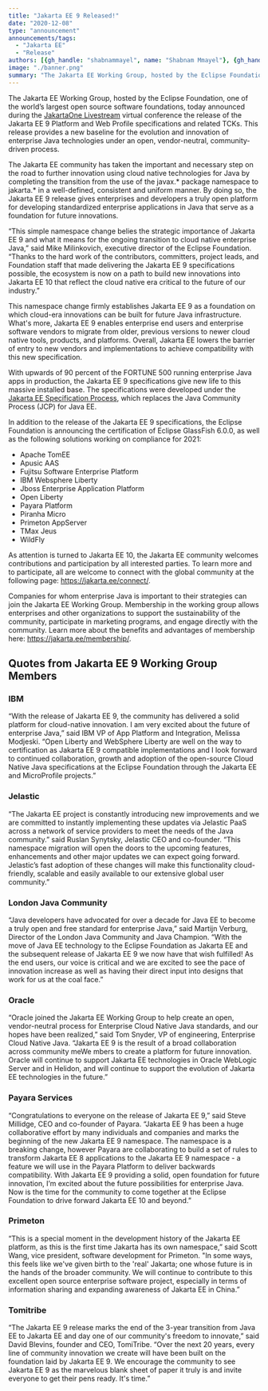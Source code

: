 ```yaml
---
title: "Jakarta EE 9 Released!"
date: "2020-12-08"
type: "announcement"
announcements/tags:
  - "Jakarta EE"
  - "Release"
authors: [{gh_handle: "shabnammayel", name: "Shabnam Mmayel"}, {gh_handle: "TanjaObradovic", name: "Tanja Obradovic"}]
image: "./banner.png"
summary: "The Jakarta EE Working Group, hosted by the Eclipse Foundation, one of the world’s largest open source software foundations, today announced during the JakartaOne Livestream virtual conference the release of the Jakarta EE 9 Platform and Web Profile specifications and related TCKs. This release provides a new baseline for the evolution and innovation of enterprise Java technologies under an open, vendor-neutral, community-driven process."
---
```


The Jakarta EE Working Group, hosted by the Eclipse Foundation, one of the world’s largest open source software foundations, today announced during the [JakartaOne Livestream](https://jakartaone.org/2020/) virtual conference the release of the Jakarta EE 9 Platform and Web Profile specifications and related TCKs. This release provides a new baseline for the evolution and innovation of enterprise Java technologies under an open, vendor-neutral, community-driven process.

The Jakarta EE community has taken the important and necessary step on the road to further innovation using cloud native technologies for Java by completing the transition from the use of the javax.* package namespace to jakarta.* in a well-defined, consistent and uniform manner. By doing so, the Jakarta EE 9 release gives enterprises and developers a truly open platform for developing standardized enterprise applications in Java that serve as a foundation for future innovations.

“This simple namespace change belies the strategic importance of Jakarta EE 9 and what it means for the ongoing transition to cloud native enterprise Java,” said Mike Milinkovich, executive director of the Eclipse Foundation. “Thanks to the hard work of the contributors, committers, project leads, and Foundation staff that made delivering the Jakarta EE 9 specifications possible, the ecosystem is now on a path to build new innovations into Jakarta EE 10 that reflect the cloud native era critical to the future of our industry.”

This namespace change firmly establishes Jakarta EE 9 as a foundation on which cloud-era innovations can be built for future Java infrastructure. What's more, Jakarta EE 9 enables enterprise end users and enterprise software vendors to migrate from older, previous versions to newer cloud native tools, products, and platforms. Overall, Jakarta EE lowers the barrier of entry to new vendors and implementations to achieve compatibility with this new specification.

With upwards of 90 percent of the FORTUNE 500 running enterprise Java apps in production, the Jakarta EE 9 specifications give new life to this massive installed base. The specifications were developed under the [Jakarta EE Specification Process](https://jakarta.ee/about/jesp/), which replaces the Java Community Process (JCP) for Java EE.

In addition to the release of the Jakarta EE 9 specifications, the Eclipse Foundation is announcing the certification of Eclipse GlassFish 6.0.0, as well as the following solutions working on compliance for 2021:

- Apache TomEE
- Apusic AAS
- Fujitsu Software Enterprise Platform
- IBM Websphere Liberty
- Jboss Enterprise Application Platform
- Open Liberty
- Payara Platform
- Piranha Micro
- Primeton AppServer
- TMax Jeus
- WildFly

As attention is turned to Jakarta EE 10, the Jakarta EE community welcomes contributions and participation by all interested parties. To learn more and to participate, all are welcome to connect with the global community at the following page: https://jakarta.ee/connect/.

Companies for whom enterprise Java is important to their strategies can join the Jakarta EE Working Group. Membership in the working group allows enterprises and other organizations to support the sustainability of the community, participate in marketing programs, and engage directly with the community. Learn more about the benefits and advantages of membership here: https://jakarta.ee/membership/.

## Quotes from Jakarta EE 9 Working Group Members

### IBM

“With the release of Jakarta EE 9, the community has delivered a solid platform for cloud-native innovation. I am very excited about the future of enterprise Java,” said IBM VP of App Platform and Integration, Melissa Modjeski. “Open Liberty and WebSphere Liberty are well on the way to certification as Jakarta EE 9 compatible implementations and I look forward to continued collaboration, growth and adoption of the open-source Cloud Native Java specifications at the Eclipse Foundation through the Jakarta EE and MicroProfile projects.”

### Jelastic

“The Jakarta EE project is constantly introducing new improvements and we are committed to instantly implementing these updates via Jelastic PaaS across a network of service providers to meet the needs of the Java community.” said Ruslan Synytsky, Jelastic CEO and co-founder. “This namespace migration will open the doors to the upcoming features, enhancements and other major updates we can expect going forward. Jelastic’s fast adoption of these changes will make this functionality cloud-friendly, scalable and easily available to our extensive global user community.”

### London Java Community

“Java developers have advocated for over a decade for Java EE to become a truly open and free standard for enterprise Java,” said Martijn Verburg, Director of the London Java Community and Java Champion.
“With the move of Java EE technology to the Eclipse Foundation as Jakarta EE and the subsequent release of Jakarta EE 9 we now have that wish fulfilled! As the end users, our voice is critical and we are excited to see the pace of innovation increase as well as having their direct input into designs that work for us at the coal face.”

### Oracle

“Oracle joined the Jakarta EE Working Group to help create an open, vendor-neutral process for Enterprise Cloud Native Java standards, and our hopes have been realized,” said Tom Snyder, VP of engineering, Enterprise Cloud Native Java. “Jakarta EE 9 is the result of a broad collaboration across community meWe mbers to create a platform for future innovation. Oracle will continue to support Jakarta EE technologies in Oracle WebLogic Server and in Helidon, and will continue to support the evolution of Jakarta EE technologies in the future.”

### Payara Services

“Congratulations to everyone on the release of Jakarta EE 9,” said Steve Millidge, CEO and co-founder of Payara. “Jakarta EE 9 has been a huge collaborative effort by many individuals and companies and marks the beginning of the new Jakarta EE 9 namespace. The namespace is a breaking change, however Payara are collaborating to build a set of rules to transform Jakarta EE 8 applications to the Jakarta EE 9 namespace - a feature we will use in the Payara Platform to deliver backwards compatibility. With Jakarta EE 9 providing a solid, open foundation for future innovation, I’m excited about the future possibilities for enterprise Java. Now is the time for the community to come together at the Eclipse Foundation to drive forward Jakarta EE 10 and beyond.”

### Primeton

“This is a special moment in the development history of the Jakarta EE platform, as this is the first time Jakarta has its own namespace,” said Scott Wang, vice president, software development for Primeton. "In some ways, this feels like we've given birth to the 'real' Jakarta; one whose future is in the hands of the broader community. We will continue to contribute to this excellent open source enterprise software project, especially in terms of information sharing and expanding awareness of Jakarta EE in China.”

### Tomitribe

“The Jakarta EE 9 release marks the end of the 3-year transition from Java EE to Jakarta EE and day one of our community's freedom to innovate,” said David Blevins, founder and CEO, TomiTribe. “Over the next 20 years, every line of community innovation we create will have been built on the foundation laid by Jakarta EE 9. We encourage the community to see Jakarta EE 9 as the marvelous blank sheet of paper it truly is and invite everyone to get their pens ready. It's time.”